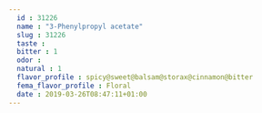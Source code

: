 ```yaml
---
  id : 31226
  name : "3-Phenylpropyl acetate"
  slug : 31226
  taste : 
  bitter : 1
  odor : 
  natural : 1
  flavor_profile : spicy@sweet@balsam@storax@cinnamon@bitter
  fema_flavor_profile : Floral
  date : 2019-03-26T08:47:11+01:00
---
```



